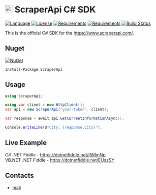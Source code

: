 # [<img src="https://res.cloudinary.com/dtlp5ycep/image/upload/v1588694340/scraperapi-icon.jpg" alt="ScraperApi" width="24"/>](https://www.scraperapi.com/) ScraperApi C# SDK

[![Language](https://img.shields.io/badge/language-C%23-blue.svg?style=flat-square)](https://github.com/HavenDV/ScraperApi/search?l=C%23&o=desc&s=&type=Code) 
[![License](https://img.shields.io/github/license/HavenDV/ScraperApi.svg?label=License&maxAge=86400)](LICENSE) 
[![Requirements](https://img.shields.io/badge/Requirements-.NET%20Standard%202.0-blue.svg)](https://github.com/dotnet/standard/blob/master/docs/versions/netstandard2.0.md) 
[![Requirements](https://img.shields.io/badge/Requirements-.NET%20Framework%204.5-blue.svg)](https://github.com/dotnet/standard/blob/master/docs/versions/netstandard2.0.md) 
[![Build Status](https://github.com/HavenDV/ScraperApi/workflows/.NET%20Core/badge.svg?branch=master)](https://github.com/HavenDV/ScraperApi/actions?query=workflow%3A%22.NET+Core%22)

This is the official C# SDK for the https://www.scraperapi.com/.

## Nuget

[![NuGet](https://img.shields.io/nuget/dt/ScraperApi.svg?style=flat-square&label=ScraperApi)](https://www.nuget.org/packages/ScraperApi/)

```
Install-Package ScraperApi
```

## Usage

```cs
using ScraperApi;

using var client = new HttpClient();
var api = new ScraperApi("your-token", client);

var response = await api.GetCurrentInformationAsync();

Console.WriteLine($"City: {response.City}");
```

## Live Example

C# .NET Fiddle - https://dotnetfiddle.net/i5MmNp  
VB.NET .NET Fiddle - https://dotnetfiddle.net/EUszSY  

## Contacts
* [mail](mailto:havendv@gmail.com)